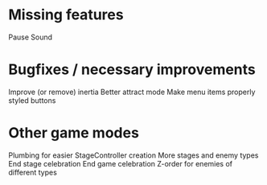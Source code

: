 # Missing features

Pause
Sound

# Bugfixes / necessary improvements

Improve (or remove) inertia
Better attract mode
Make menu items properly styled buttons

# Other game modes

Plumbing for easier StageController creation
More stages and enemy types
End stage celebration
End game celebration
Z-order for enemies of different types
